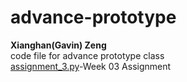 # advance-prototype
**Xianghan(Gavin) Zeng**\
code file for advance prototype class\
[assignment_3.py](/class_assignment/assignment_03.py)-Week 03 Assignment
